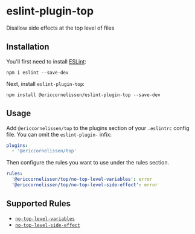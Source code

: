 # eslint-plugin-top

Disallow side effects at the top level of files

## Installation

You'll first need to install [ESLint]:

```shell
npm i eslint --save-dev
```

Next, install `eslint-plugin-top`:

```shell
npm install @ericcornelissen/eslint-plugin-top --save-dev
```

## Usage

Add `@ericcornelissen/top` to the plugins section of your `.eslintrc` config
file. You can omit the `eslint-plugin-` infix:

```yaml
plugins:
  - '@ericcornelissen/top'
```

Then configure the rules you want to use under the rules section.

```yaml
rules:
  '@ericcornelissen/top/no-top-level-variables': error
  '@ericcornelissen/top/no-top-level-side-effect': error
```

## Supported Rules

- [`no-top-level-variables`](docs/rules/no-top-level-variables.md)
- [`no-top-level-side-effect`](docs/rules/no-top-level-side-effect.md)

[eslint]: https://eslint.org/
